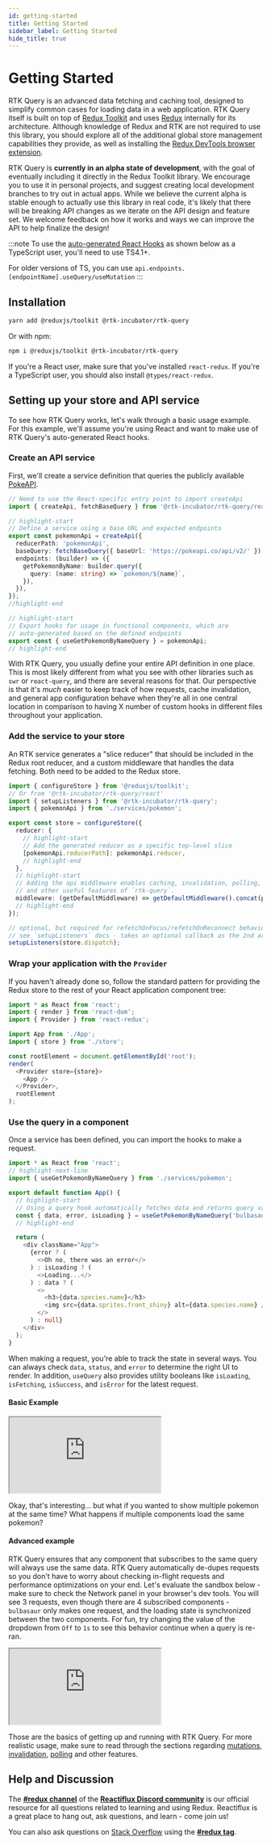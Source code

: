 ```yaml
---
id: getting-started
title: Getting Started
sidebar_label: Getting Started
hide_title: true
---
```


# Getting Started

RTK Query is an advanced data fetching and caching tool, designed to simplify common cases for loading data in a web application. RTK Query itself is built on top of [Redux Toolkit](https://redux-toolkit.js.org/) and uses [Redux](https://redux.js.org/) internally for its architecture. Although knowledge of Redux and RTK are not required to use this library, you should explore all of the additional global store management capabilities they provide, as well as installing the [Redux DevTools browser extension](https://github.com/reduxjs/redux-devtools).

RTK Query is **currently in an alpha state of development**, with the goal of eventually including it directly in the Redux Toolkit library. We encourage you to use it in personal projects, and suggest creating local development branches to try out in actual apps. While we believe the current alpha is stable enough to actually use this library in real code, it's likely that there will be breaking API changes as we iterate on the API design and feature set. We welcome feedback on how it works and ways we can improve the API to help finalize the design!

:::note
To use the [auto-generated React Hooks](../api/createApi#auto-generated-hooks) as shown below as a TypeScript user, you'll need to use TS4.1+.

For older versions of TS, you can use `api.endpoints.[endpointName].useQuery/useMutation`
:::

## Installation

```sh
yarn add @reduxjs/toolkit @rtk-incubator/rtk-query
```

Or with npm:

```sh
npm i @reduxjs/toolkit @rtk-incubator/rtk-query
```

If you're a React user, make sure that you've installed `react-redux`. If you're a TypeScript user, you should also install `@types/react-redux`.

## Setting up your store and API service

To see how RTK Query works, let's walk through a basic usage example. For this example, we'll assume you're using React and want to make use of RTK Query's auto-generated React hooks.

### Create an API service

First, we'll create a service definition that queries the publicly available [PokeAPI](https://pokeapi.co/).

```ts title="src/services/pokemon.ts"
// Need to use the React-specific entry point to import createApi
import { createApi, fetchBaseQuery } from '@rtk-incubator/rtk-query/react';

// highlight-start
// Define a service using a base URL and expected endpoints
export const pokemonApi = createApi({
  reducerPath: 'pokemonApi',
  baseQuery: fetchBaseQuery({ baseUrl: 'https://pokeapi.co/api/v2/' }),
  endpoints: (builder) => ({
    getPokemonByName: builder.query({
      query: (name: string) => `pokemon/${name}`,
    }),
  }),
});
//highlight-end

// highlight-start
// Export hooks for usage in functional components, which are
// auto-generated based on the defined endpoints
export const { useGetPokemonByNameQuery } = pokemonApi;
// highlight-end
```

With RTK Query, you usually define your entire API definition in one place. This is most likely different from what you see with other libraries such as `swr` or `react-query`, and there are several reasons for that. Our perspective is that it's _much_ easier to keep track of how requests, cache invalidation, and general app configuration behave when they're all in one central location in comparison to having X number of custom hooks in different files throughout your application.

### Add the service to your store

An RTK service generates a "slice reducer" that should be included in the Redux root reducer, and a custom middleware that handles the data fetching. Both need to be added to the Redux store.

```ts title="src/store.ts"
import { configureStore } from '@reduxjs/toolkit';
// Or from '@rtk-incubator/rtk-query/react'
import { setupListeners } from '@rtk-incubator/rtk-query';
import { pokemonApi } from './services/pokemon';

export const store = configureStore({
  reducer: {
    // highlight-start
    // Add the generated reducer as a specific top-level slice
    [pokemonApi.reducerPath]: pokemonApi.reducer,
    // highlight-end
  },
  // highlight-start
  // Adding the api middleware enables caching, invalidation, polling,
  // and other useful features of `rtk-query`.
  middleware: (getDefaultMiddleware) => getDefaultMiddleware().concat(pokemonApi.middleware),
  // highlight-end
});

// optional, but required for refetchOnFocus/refetchOnReconnect behaviors
// see `setupListeners` docs - takes an optional callback as the 2nd arg for customization
setupListeners(store.dispatch);
```

### Wrap your application with the `Provider`

If you haven't already done so, follow the standard pattern for providing the Redux store to the rest of your React application component tree:

```ts title="src/index.tsx"
import * as React from 'react';
import { render } from 'react-dom';
import { Provider } from 'react-redux';

import App from './App';
import { store } from './store';

const rootElement = document.getElementById('root');
render(
  <Provider store={store}>
    <App />
  </Provider>,
  rootElement
);
```

### Use the query in a component

Once a service has been defined, you can import the hooks to make a request.

```ts title="src/App.tsx"
import * as React from 'react';
// highlight-next-line
import { useGetPokemonByNameQuery } from './services/pokemon';

export default function App() {
  // highlight-start
  // Using a query hook automatically fetches data and returns query values
  const { data, error, isLoading } = useGetPokemonByNameQuery('bulbasaur');
  // highlight-end

  return (
    <div className="App">
      {error ? (
        <>Oh no, there was an error</>
      ) : isLoading ? (
        <>Loading...</>
      ) : data ? (
        <>
          <h3>{data.species.name}</h3>
          <img src={data.sprites.front_shiny} alt={data.species.name} />
        </>
      ) : null}
    </div>
  );
}
```

When making a request, you're able to track the state in several ways. You can always check `data`, `status`, and `error` to determine the right UI to render. In addition, `useQuery` also provides utility booleans like `isLoading`, `isFetching`, `isSuccess`, and `isError` for the latest request.

#### Basic Example

<iframe
  src="https://codesandbox.io/embed/getting-started-basic-17n8h?fontsize=12&hidenavigation=1&theme=dark"
  style={{ width: '100%', height: '500px', border: 0, borderRadius: '4px', overflow: 'hidden' }}
  title="RTK Query - Getting Started (basic)"
  allow="geolocation; microphone; camera; midi; vr; accelerometer; gyroscope; payment; ambient-light-sensor; encrypted-media; usb"
  sandbox="allow-modals allow-forms allow-popups allow-scripts allow-same-origin"
></iframe>

Okay, that's interesting... but what if you wanted to show multiple pokemon at the same time? What happens if multiple components load the same pokemon?

#### Advanced example

RTK Query ensures that any component that subscribes to the same query will always use the same data. RTK Query automatically de-dupes requests so you don't have to worry about checking in-flight requests and performance optimizations on your end. Let's evaluate the sandbox below - make sure to check the Network panel in your browser's dev tools. You will see 3 requests, even though there are 4 subscribed components - `bulbasaur` only makes one request, and the loading state is synchronized between the two components. For fun, try changing the value of the dropdown from `Off` to `1s` to see this behavior continue when a query is re-ran.

<iframe
  src="https://codesandbox.io/embed/getting-started-advanced-8tx2b?file=/src/App.tsx?fontsize=12&hidenavigation=1&theme=dark"
  style={{ width: '100%', height: '600px', border: 0, borderRadius: '4px', overflow: 'hidden' }}
  title="RTK Query - Getting Started (advanced)"
  allow="geolocation; microphone; camera; midi; vr; accelerometer; gyroscope; payment; ambient-light-sensor; encrypted-media; usb"
  sandbox="allow-modals allow-forms allow-popups allow-scripts allow-same-origin"
></iframe>

Those are the basics of getting up and running with RTK Query. For more realistic usage, make sure to read through the sections regarding [mutations](../concepts/mutations), [invalidation](../concepts/mutations#advanced-mutations-with-revalidation), [polling](../concepts/polling) and other features.

## Help and Discussion

The **[#redux channel](https://discord.gg/0ZcbPKXt5bZ6au5t)** of the **[Reactiflux Discord community](http://www.reactiflux.com)** is our official resource for all questions related to learning and using Redux. Reactiflux is a great place to hang out, ask questions, and learn - come join us!

You can also ask questions on [Stack Overflow](https://stackoverflow.com) using the **[#redux tag](https://stackoverflow.com/questions/tagged/redux)**.
